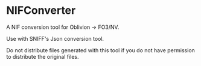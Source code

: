 # NIFConverter

A NIF conversion tool for Oblivion -> FO3/NV.

Use with SNIFF's Json conversion tool.

Do not distribute files generated with this tool if you do not have permission to distribute the original files.
